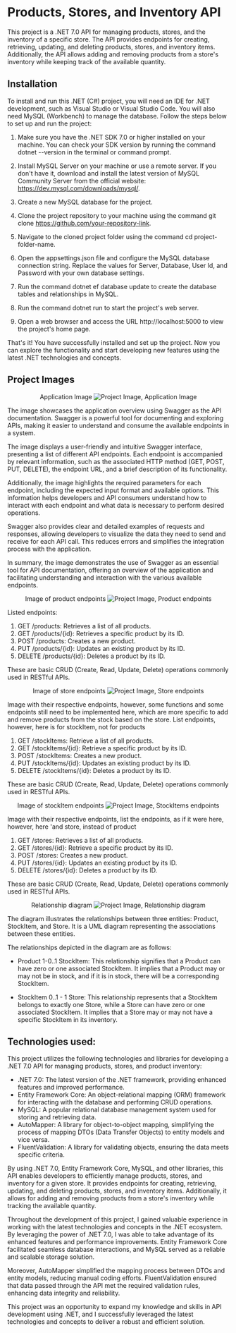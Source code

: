 # Products, Stores, and Inventory API 
This project is a .NET 7.0 API for managing products, stores, and the inventory of a specific store. The API provides endpoints for creating, retrieving, updating, and deleting products, stores, and inventory items. Additionally, the API allows adding and removing products from a store's inventory while keeping track of the available quantity.

## Installation

To install and run this .NET (C#) project, you will need an IDE for .NET development, such as Visual Studio or Visual Studio Code. You will also need MySQL (Workbench) to manage the database. Follow the steps below to set up and run the project:

1. Make sure you have the .NET SDK 7.0 or higher installed on your machine. You can check your SDK version by running the command dotnet --version in the terminal or command prompt.

2. Install MySQL Server on your machine or use a remote server. If you don't have it, download and install the latest version of MySQL Community Server from the official website: https://dev.mysql.com/downloads/mysql/.

3. Create a new MySQL database for the project.

4. Clone the project repository to your machine using the command git clone https://github.com/your-repository-link.

5. Navigate to the cloned project folder using the command cd project-folder-name.

6. Open the appsettings.json file and configure the MySQL database connection string. Replace the values for Server, Database, User Id, and Password with your own database settings.

7. Run the command dotnet ef database update to create the database tables and relationships in MySQL.

8. Run the command dotnet run to start the project's web server.

9. Open a web browser and access the URL http://localhost:5000 to view the project's home page.

That's it! You have successfully installed and set up the project. Now you can explore the functionality and start developing new features using the latest .NET technologies and concepts.

## Project Images

<p align="center">
  <span>Application Image</span>
  <img src="./asserts/imgs/App.jpeg" alt="Project Image, Application Image">
</p>

The image showcases the application overview using Swagger as the API documentation. Swagger is a powerful tool for documenting and exploring APIs, making it easier to understand and consume the available endpoints in a system.

The image displays a user-friendly and intuitive Swagger interface, presenting a list of different API endpoints. Each endpoint is accompanied by relevant information, such as the associated HTTP method (GET, POST, PUT, DELETE), the endpoint URL, and a brief description of its functionality.

Additionally, the image highlights the required parameters for each endpoint, including the expected input format and available options. This information helps developers and API consumers understand how to interact with each endpoint and what data is necessary to perform desired operations.

Swagger also provides clear and detailed examples of requests and responses, allowing developers to visualize the data they need to send and receive for each API call. This reduces errors and simplifies the integration process with the application.

In summary, the image demonstrates the use of Swagger as an essential tool for API documentation, offering an overview of the application and facilitating understanding and interaction with the various available endpoints.

<p align="center">
  <span>Image of product endpoints</span>
  <img src="./asserts/imgs/CRUDProduct.jpeg" alt="Project Image, Product endpoints">
</p>

Listed endpoints:

1. GET /products: Retrieves a list of all products.
2. GET /products/{id}: Retrieves a specific product by its ID.
3. POST /products: Creates a new product.
4. PUT /products/{id}: Updates an existing product by its ID.
5. DELETE /products/{id}: Deletes a product by its ID.

These are basic CRUD (Create, Read, Update, Delete) operations commonly used in RESTful APIs. 

<p align="center">
  <span>Image of store endpoints</span>
  <img src="./asserts/imgs/CRUDStore.jpeg" alt="Project Image, Store endpoints">
</p>

Image with their respective endpoints, however, some functions and some endpoints still need to be implemented here, which are more specific to add and remove products from the stock based on the store. List endpoints, however, here is for stockItem, not for products
1. GET /stockItems: Retrieve a list of all products.
2. GET /stockItems/{id}: Retrieve a specific product by its ID.
3. POST /stockItems: Creates a new product.
4. PUT /stockItems/{id}: Updates an existing product by its ID.
5. DELETE /stockItems/{id}: Deletes a product by its ID.

These are basic CRUD (Create, Read, Update, Delete) operations commonly used in RESTful APIs.

<p align="center">
  <span>Image of stockItem endpoints</span>
  <img src="./asserts/imgs/CRUDStockItem.jpeg" alt="Project Image, StockItems endpoints">
</p>

Image with their respective endpoints, list the endpoints, as if it were here, however, here 'and store, instead of product
1. GET /stores: Retrieves a list of all products.
2. GET /stores/{id}: Retrieve a specific product by its ID.
3. POST /stores: Creates a new product.
4. PUT /stores/{id}: Updates an existing product by its ID.
5. DELETE /stores/{id}: Deletes a product by its ID.

These are basic CRUD (Create, Read, Update, Delete) operations commonly used in RESTful APIs.

<p align="center">
  <span>Relationship diagram</span>
  <img src="./asserts/imgs/UML.jpeg" alt="Project Image, Relationship diagram">
</p>

The diagram illustrates the relationships between three entities: Product, StockItem, and Store. It is a UML diagram representing the associations between these entities.

The relationships depicted in the diagram are as follows:

- Product 1-0..1 StockItem: This relationship signifies that a Product can have zero or one associated StockItem. It implies that a Product may or may not be in stock, and if it is in stock, there will be a corresponding StockItem.

- StockItem 0..1 - 1 Store: This relationship represents that a StockItem belongs to exactly one Store, while a Store can have zero or one associated StockItem. It implies that a Store may or may not have a specific StockItem in its inventory.

## Technologies used:

This project utilizes the following technologies and libraries for developing a .NET 7.0 API for managing products, stores, and product inventory:

- .NET 7.0: The latest version of the .NET framework, providing enhanced features and improved performance.
- Entity Framework Core: An object-relational mapping (ORM) framework for interacting with the database and performing CRUD operations.
- MySQL: A popular relational database management system used for storing and retrieving data.
- AutoMapper: A library for object-to-object mapping, simplifying the process of mapping DTOs (Data Transfer Objects) to entity models and vice versa.
- FluentValidation: A library for validating objects, ensuring the data meets specific criteria.

By using .NET 7.0, Entity Framework Core, MySQL, and other libraries, this API enables developers to efficiently manage products, stores, and inventory for a given store. It provides endpoints for creating, retrieving, updating, and deleting products, stores, and inventory items. Additionally, it allows for adding and removing products from a store's inventory while tracking the available quantity.

Throughout the development of this project, I gained valuable experience in working with the latest technologies and concepts in the .NET ecosystem. By leveraging the power of .NET 7.0, I was able to take advantage of its enhanced features and performance improvements. Entity Framework Core facilitated seamless database interactions, and MySQL served as a reliable and scalable storage solution.

Moreover, AutoMapper simplified the mapping process between DTOs and entity models, reducing manual coding efforts. FluentValidation ensured that data passed through the API met the required validation rules, enhancing data integrity and reliability.

This project was an opportunity to expand my knowledge and skills in API development using .NET, and I successfully leveraged the latest technologies and concepts to deliver a robust and efficient solution.
